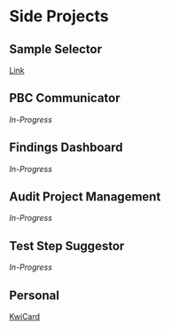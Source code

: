 # Side Projects

## Sample Selector
[Link](docs/Sampler.html)

## PBC Communicator
*In-Progress*

## Findings Dashboard
*In-Progress*

## Audit Project Management
*In-Progress*

## Test Step Suggestor
*In-Progress*

## Personal
[KwiCard](docs/KwiCard.html)
